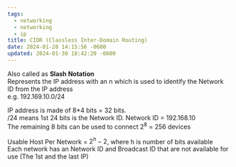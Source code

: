 ```yaml
---
tags:
  - networking
  - networking
  - ip
title: CIDR (Classless Inter-Domain Routing)
date: 2024-01-28 14:15:56 -0600
updated: 2024-01-30 18:42:20 -0600
---
```


Also called as **Slash Notation**  
Represents the IP address with an n which is used to identify the Network ID from the IP address  
e.g. 192.169.10.0/24

IP address is made of 8\*4 bits = 32 bits.  
/24 means 1st 24 bits is the Network ID. Network ID = 192.168.10  
The remaining 8 bits can be used to connect $2^8$ = 256 devices

Usable Host Per Network = $2^h - 2$, where h is number of bits available  
Each network has an Network ID and Broadcast ID that are not available for use (The 1st and the last IP)
